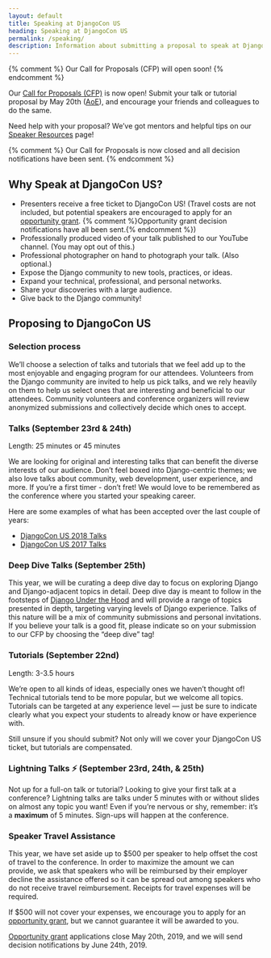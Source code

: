 ```yaml
---
layout: default
title: Speaking at DjangoCon US
heading: Speaking at DjangoCon US
permalink: /speaking/
description: Information about submitting a proposal to speak at DjangoCon US
---
```


{% comment %} Our Call for Proposals (CFP) will open soon! {% endcomment %}

Our <a href="{{ site.cfp_application }}/">Call for Proposals (CFP)</a> is now open! Submit your talk or tutorial proposal by May 20th ([AoE](https://time.is/compare/0000_21_May_2019_in_Anywhere_on_Earth)), and encourage your friends and colleagues to do the same.

Need help with your proposal? We’ve got mentors and helpful tips on our [Speaker Resources](/speaking/speaker-resources/) page!

{% comment %}
Our Call for Proposals is now closed and all decision notifications have been sent.
{% endcomment %}

## Why Speak at DjangoCon US?

- Presenters receive a free ticket to DjangoCon US! (Travel costs are not included, but potential speakers are encouraged to apply for an <a href="{{site.opportunity_grant_application}}">opportunity grant</a>. {% comment %}Opportunity grant decision notifications have all been sent.{% endcomment %})
- Professionally produced video of your talk published to our YouTube channel. (You may opt out of this.)
- Professional photographer on hand to photograph your talk. (Also optional.)
- Expose the Django community to new tools, practices, or ideas.
- Expand your technical, professional, and personal networks.
- Share your discoveries with a large audience.
- Give back to the Django community!

## Proposing to DjangoCon US

### Selection process

We’ll choose a selection of talks and tutorials that we feel add up to the most enjoyable and engaging program for our attendees. Volunteers from the Django community are invited to help us pick talks, and we rely heavily on them to help us select ones that are interesting and beneficial to our attendees. Community volunteers and conference organizers will review anonymized submissions and collectively decide which ones to accept.

### Talks (September 23rd &amp; 24th)

Length: 25 minutes or 45 minutes

We are looking for original and interesting talks that can benefit the diverse interests of our audience. Don’t feel boxed into Django-centric themes; we also love talks about community, web development, user experience, and more. If you’re a first timer - don’t fret! We would love to be remembered as the conference where you started your speaking career.

Here are some examples of what has been accepted over the last couple of years:

* [DjangoCon US 2018 Talks](https://2018.djangocon.us/talks/)
* [DjangoCon US 2017 Talks](https://2017.djangocon.us/talks/)

### Deep Dive Talks (September 25th)

This year, we will be curating a deep dive day to focus on exploring Django and Django-adjacent topics in detail. Deep dive day is meant to follow in the footsteps of [Django Under the Hood](https://djangounderthehood.com/) and will provide a range of topics presented in depth, targeting varying levels of Django experience. Talks of this nature will be a mix of community submissions and personal invitations. If you believe your talk is a good fit, please indicate so on your submission to our CFP by choosing the “deep dive” tag!

### Tutorials (September 22nd)

Length: 3-3.5 hours

We’re open to all kinds of ideas, especially ones we haven’t thought of! Technical tutorials tend to be more popular, but we welcome all topics. Tutorials can be targeted at any experience level &mdash; just be sure to indicate clearly what you expect your students to already know or have experience with.

Still unsure if you should submit? Not only will we cover your DjangoCon US ticket, but tutorials are compensated.

### Lightning Talks :zap: (September 23rd, 24th, &amp; 25th)

Not up for a full-on talk or tutorial? Looking to give your first talk at a conference? Lightning talks are talks under 5 minutes with or without slides on almost any topic you want! Even if you’re nervous or shy, remember: it’s a **maximum** of 5 minutes. Sign-ups will happen at the conference.

### Speaker Travel Assistance

This year, we have set aside up to $500 per speaker to help offset the cost of travel to the conference. In order to maximize the amount we can provide, we ask that speakers who will be reimbursed by their employer decline the assistance offered so it can be spread out among speakers who do not receive travel reimbursement. Receipts for travel expenses will be required. 

If $500 will not cover your expenses, we encourage you to apply for an <a href="{{site.opportunity_grant_application}}">opportunity grant</a>, but we cannot guarantee it will be awarded to you. 

<a href="{{site.opportunity_grant_application}}">Opportunity grant</a> applications close May 20th, 2019, and we will send decision notifications by June 24th, 2019.

